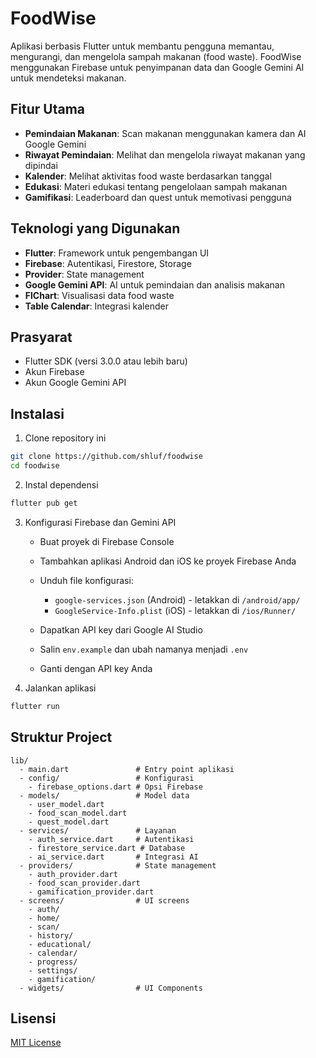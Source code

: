 # FoodWise

Aplikasi berbasis Flutter untuk membantu pengguna memantau, mengurangi, dan mengelola sampah makanan (food waste). FoodWise menggunakan Firebase untuk penyimpanan data dan Google Gemini AI untuk mendeteksi makanan.

## Fitur Utama

- **Pemindaian Makanan**: Scan makanan menggunakan kamera dan AI Google Gemini
- **Riwayat Pemindaian**: Melihat dan mengelola riwayat makanan yang dipindai
- **Kalender**: Melihat aktivitas food waste berdasarkan tanggal
- **Edukasi**: Materi edukasi tentang pengelolaan sampah makanan
- **Gamifikasi**: Leaderboard dan quest untuk memotivasi pengguna

## Teknologi yang Digunakan

- **Flutter**: Framework untuk pengembangan UI
- **Firebase**: Autentikasi, Firestore, Storage
- **Provider**: State management
- **Google Gemini API**: AI untuk pemindaian dan analisis makanan
- **FlChart**: Visualisasi data food waste
- **Table Calendar**: Integrasi kalender

## Prasyarat

- Flutter SDK (versi 3.0.0 atau lebih baru)
- Akun Firebase
- Akun Google Gemini API

## Instalasi

1. Clone repository ini
```bash
git clone https://github.com/shluf/foodwise
cd foodwise
```

2. Instal dependensi
```bash
flutter pub get
```

3. Konfigurasi Firebase dan Gemini API

   - Buat proyek di Firebase Console
   - Tambahkan aplikasi Android dan iOS ke proyek Firebase Anda
   - Unduh file konfigurasi:
     - `google-services.json` (Android) - letakkan di `/android/app/`
     - `GoogleService-Info.plist` (iOS) - letakkan di `/ios/Runner/`

   - Dapatkan API key dari Google AI Studio
   - Salin `env.example` dan ubah namanya menjadi `.env` 
   - Ganti dengan API key Anda

4. Jalankan aplikasi
```bash
flutter run
```

## Struktur Project

```
lib/
  - main.dart               # Entry point aplikasi
  - config/                 # Konfigurasi
    - firebase_options.dart # Opsi Firebase
  - models/                 # Model data
    - user_model.dart
    - food_scan_model.dart
    - quest_model.dart
  - services/               # Layanan 
    - auth_service.dart     # Autentikasi
    - firestore_service.dart # Database
    - ai_service.dart       # Integrasi AI
  - providers/              # State management
    - auth_provider.dart
    - food_scan_provider.dart
    - gamification_provider.dart
  - screens/                # UI screens
    - auth/
    - home/
    - scan/
    - history/
    - educational/
    - calendar/
    - progress/
    - settings/
    - gamification/
  - widgets/                # UI Components
```

## Lisensi

[MIT License](LICENSE)

